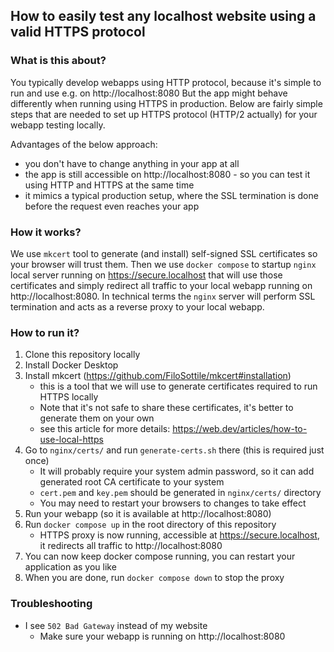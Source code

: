 ## How to easily test any localhost website using a valid HTTPS protocol

### What is this about?

You typically develop webapps using HTTP protocol, because it's simple to run and use e.g. on http://localhost:8080
But the app might behave differently when running using HTTPS in production.
Below are fairly simple steps that are needed to set up HTTPS protocol (HTTP/2 actually) for your webapp testing locally.

Advantages of the below approach: 
  - you don't have to change anything in your app at all
  - the app is still accessible on http://localhost:8080 - so you can test it using HTTP and HTTPS at the same time
  - it mimics a typical production setup, where the SSL termination is done before the request even reaches your app

### How it works?

We use `mkcert` tool to generate (and install) self-signed SSL certificates so your browser will trust them.
Then we use `docker compose` to startup `nginx` local server running on https://secure.localhost that will use those
certificates and simply redirect all traffic to your local webapp running on http://localhost:8080. In technical terms the `nginx` server
will perform SSL termination and acts as a reverse proxy to your local webapp. 

### How to run it?

1. Clone this repository locally
2. Install Docker Desktop
3. Install mkcert (https://github.com/FiloSottile/mkcert#installation)
    - this is a tool that we will use to generate certificates required to run HTTPS locally
    - Note that it's not safe to share these certificates, it's better to generate them on your own
    - see this article for more details: https://web.dev/articles/how-to-use-local-https
4. Go to `nginx/certs/` and run `generate-certs.sh` there (this is required just once)
    - It will probably require your system admin password, so it can add generated root CA certificate to your system
    - `cert.pem` and `key.pem` should be generated in `nginx/certs/` directory
    - You may need to restart your browsers to changes to take effect
5. Run your webapp (so it is available at http://localhost:8080)
6. Run `docker compose up` in the root directory of this repository
    - HTTPS proxy is now running, accessible at https://secure.localhost, it redirects all traffic to http://localhost:8080
7. You can now keep docker compose running, you can restart your application as you like
8. When you are done, run `docker compose down` to stop the proxy   

### Troubleshooting

* I see `502 Bad Gateway` instead of my website
    - Make sure your webapp is running on http://localhost:8080